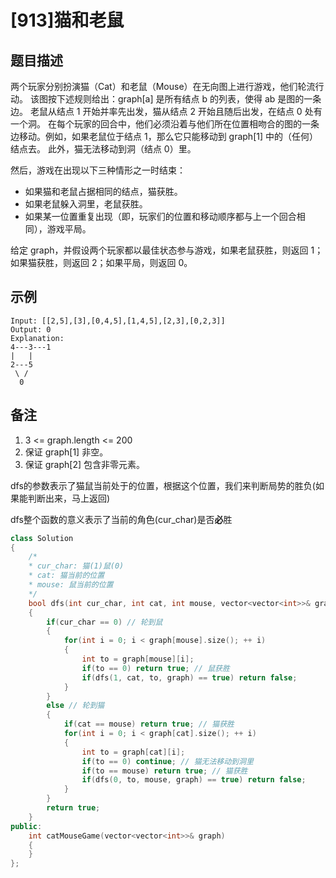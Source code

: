 # [913]猫和老鼠

## 题目描述
两个玩家分别扮演猫（Cat）和老鼠（Mouse）在无向图上进行游戏，他们轮流行动。
该图按下述规则给出：graph[a] 是所有结点 b 的列表，使得 ab 是图的一条边。
老鼠从结点 1 开始并率先出发，猫从结点 2 开始且随后出发，在结点 0 处有一个洞。
在每个玩家的回合中，他们必须沿着与他们所在位置相吻合的图的一条边移动。例如，如果老鼠位于结点 1，那么它只能移动到 graph[1] 中的（任何）结点去。
此外，猫无法移动到洞（结点 0）里。

然后，游戏在出现以下三种情形之一时结束：
- 如果猫和老鼠占据相同的结点，猫获胜。
- 如果老鼠躲入洞里，老鼠获胜。
- 如果某一位置重复出现（即，玩家们的位置和移动顺序都与上一个回合相同），游戏平局。
  

给定 graph，并假设两个玩家都以最佳状态参与游戏，如果老鼠获胜，则返回 1；如果猫获胜，则返回 2；如果平局，则返回 0。

## 示例
```
Input: [[2,5],[3],[0,4,5],[1,4,5],[2,3],[0,2,3]]
Output: 0
Explanation:
4---3---1
|   |
2---5
 \ /
  0
```

## 备注
1. 3 <= graph.length <= 200
2. 保证 graph[1] 非空。
3. 保证 graph[2] 包含非零元素。





dfs的参数表示了猫鼠当前处于的位置，根据这个位置，我们来判断局势的胜负(如果能判断出来，马上返回)

dfs整个函数的意义表示了当前的角色(cur_char)是否**必**胜

```cpp
class Solution
{
    /*
    * cur_char: 猫(1)鼠(0)
    * cat: 猫当前的位置
    * mouse: 鼠当前的位置
    */
    bool dfs(int cur_char, int cat, int mouse, vector<vector<int>>& graph)
    {
        if(cur_char == 0) // 轮到鼠
        {
            for(int i = 0; i < graph[mouse].size(); ++ i)
            {
                int to = graph[mouse][i];
                if(to == 0) return true; // 鼠获胜
                if(dfs(1, cat, to, graph) == true) return false;
            }
        }
        else // 轮到猫
        {
            if(cat == mouse) return true; // 猫获胜
            for(int i = 0; i < graph[cat].size(); ++ i)
            {
                int to = graph[cat][i];
                if(to == 0) continue; // 猫无法移动到洞里 
                if(to == mouse) return true; // 猫获胜
                if(dfs(0, to, mouse, graph) == true) return false;
            }
        }
        return true;
    }
public:
    int catMouseGame(vector<vector<int>>& graph)
    {
    }
};
```

